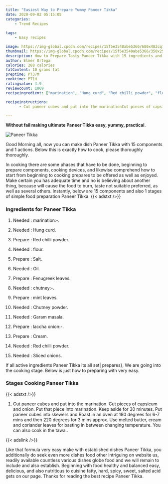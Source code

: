 ```yaml
---
title: "Easiest Way to Prepare Yummy Paneer Tikka"
date: 2020-09-02 05:15:05
categories:
    - Trend Recipes
    
tags:
    - Easy recipes

image: https://img-global.cpcdn.com/recipes/15f5e3540abe5366/680x482cq70/paneer-tikka-recipe-main-photo.jpg
thumbnail: https://img-global.cpcdn.com/recipes/15f5e3540abe5366/350x250cq70/paneer-tikka-recipe-main-photo.jpg
description: How to Prepare Tasty Paneer Tikka with 15 ingredients and 1 stages of easy cooking.
author: Elmer Ortega
calories: 288 calories
fatContent: 10 grams fat
preptime: PT37M
cooktime: PT1H
ratingvalue: 4.9
reviewcount: 1069
recipeingredient: ["marination", "Hung curd", "Red chilli powder", "flour", "Salt", "Oil", "Fenugreek leaves", "chutney", "mint leaves", "Chutney powder", "Garam masala", "laccha onion", "Cream", "Red chilli powder", "Sliced onions"]

recipeinstructions: 
      - Cut paneer cubes and put into the marinationCut pieces of capsicum and onionPut that piece into marination Keep aside for 30 minutesPut paneer cubes into skewers and Roast in an oven at 180 degrees for 67 mins and then 220 degrees for 3 mins approxUse melted butter cream and coriander leaves for basting in between changing temperatureYou can also cook in the tawa

---
```




**Without fail making ultimate Paneer Tikka easy, yummy, practical**. 


![Paneer Tikka](https://img-global.cpcdn.com/recipes/15f5e3540abe5366/680x482cq70/paneer-tikka-recipe-main-photo.jpg "Paneer Tikka")




Good Morning all, now you can make dish Paneer Tikka with 15 components and 1 actions. Below this is exactly how to cook, please thoroughly thoroughly.

In cooking there are some phases that have to be done, beginning to prepare components, cooking devices, and likewise comprehend how to start from beginning to cooking prepares to be offered as well as enjoyed. Make certain you has adequate time and no is believing about another thing, because will cause the food to burn, taste not suitable preferred, as well as several others. Instantly, below are 15 components and also 1 stages of simple food preparation Paneer Tikka.
{{< adstxt />}}

### Ingredients for Paneer Tikka


1. Needed  : marination:-.

1. Needed  : Hung curd.

1. Prepare  : Red chilli powder.

1. Needed  : flour.

1. Prepare  : Salt.

1. Needed  : Oil.

1. Prepare  : Fenugreek leaves.

1. Needed  : chutney:-.

1. Prepare  : mint leaves.

1. Needed  : Chutney powder.

1. Needed  : Garam masala.

1. Prepare  : laccha onion:-.

1. Prepare  : Cream.

1. Needed  : Red chilli powder.

1. Needed  : Sliced onions.



If all active ingredients Paneer Tikka its all set| prepares}, We are going into the cooking stage. Below is just how to preparing with very easy.

### Stages Cooking Paneer Tikka

{{< adstxt />}}


1. Cut paneer cubes and put into the marination.
Cut pieces of capsicum and onion.
Put that piece into marination. Keep aside for 30 minutes.
Put paneer cubes into skewers and Roast in an oven at 180 degrees for 6-7 mins and then 220 degrees for 3 mins approx.
Use melted butter, cream and coriander leaves for basting in between changing temperature.
You can also cook in the tawa..





{{< adslink />}}

Like that formula very easy make with established dishes Paneer Tikka, you additionally do seek even more dishes food other intriguing on website us, readily available countless various dishes globe food and we will remain to include and also establish. Beginning with food healthy and balanced easy, delicious, and also nutritious to cuisine fatty, hard, spicy, sweet, salted acid gets on our page. Thanks for reading the best recipe Paneer Tikka.
